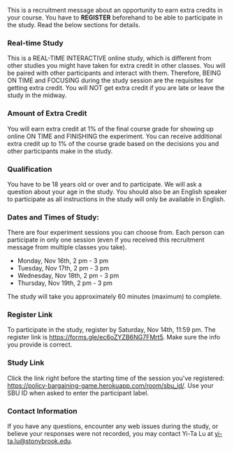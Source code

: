 This is a recruitment message about an opportunity to earn extra credits in your course. You have to **REGISTER** beforehand to be able to participate in the study. Read the below sections for details.

### Real-time Study
This is a REAL-TIME INTERACTIVE online study, which is different from other studies you might have taken for extra credit in other classes. You will be paired with other participants and interact with them. Therefore, BEING ON TIME and FOCUSING during the study session are the requisites for getting extra credit. You will NOT get extra credit if you are late or leave the study in the midway. 

### Amount of Extra Credit
You will earn extra credit at 1% of the final course grade for showing up online ON TIME and FINISHING the experiment. You can receive additional extra credit up to 1% of the course grade based on the decisions you and other participants make in the study.

### Qualification
You have to be 18 years old or over and to participate. We will ask a question about your age in the study. You should also be an English speaker to participate as all instructions in the study will only be available in English.

### Dates and Times of Study:
There are four experiment sessions you can choose from. Each person can participate in only one session (even if you received this recruitment message from multiple classes you take).

- Monday, Nov 16th, 2 pm - 3 pm
- Tuesday, Nov 17th, 2 pm - 3 pm
- Wednesday, Nov 18th, 2 pm - 3 pm
- Thursday, Nov 19th, 2 pm - 3 pm

The study will take you approximately 60 minutes (maximum) to complete.

### Register Link
To participate in the study, register by Saturday, Nov 14th, 11:59 pm. The register link is <https://forms.gle/ec6oZYZB6NG7FMrt5>. Make sure the info you provide is correct.

### Study Link
Click the link right before the starting time of the session you've registered: <https://policy-bargaining-game.herokuapp.com/room/sbu_id/>. Use your SBU ID when asked to enter the participant label.

### Contact Information
If you have any questions, encounter any web issues during the study, or believe your responses were not recorded, you may contact Yi-Ta Lu at <yi-ta.lu@stonybrook.edu>.
